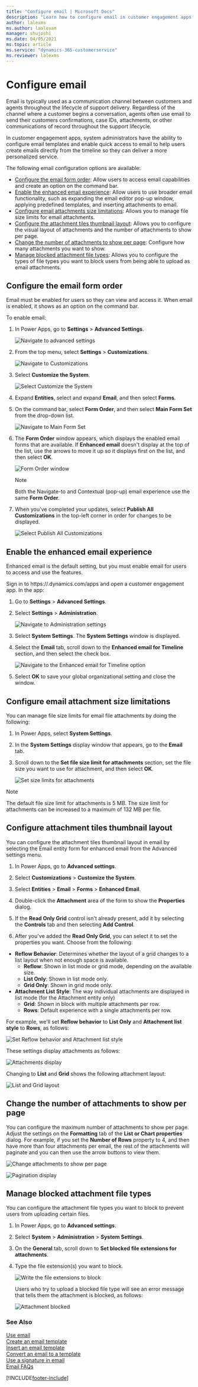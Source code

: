 ```yaml
---
title: "Configure email | Microsoft Docs"
description: "Learn how to configure email in customer engagement apps."
author: lalexms
ms.author: laalexan
manager: shujoshi
ms.date: 04/05/2021
ms.topic: article
ms.service: "dynamics-365-customerservice"
ms.reviewer: lalexms
---
```


# Configure email

Email is typically used as a communication channel between customers and agents throughout the lifecycle of support delivery. Regardless of the channel where a customer begins a conversation, agents often use email to send their customers confirmations, case IDs, attachments, or other communications of record throughout the support lifecycle.

In customer engagement apps, system administrators have the ability to configure email templates and enable quick access to email to help users create emails directly from the timeline so they can deliver a more personalized service.	

The following email configuration options are available:	
- [Configure the email form order](customer-service-hub-user-guide-email-admin.md#configure-the-email-form-order): Allow users to access email capabilities and create an option on the command bar.
- [Enable the enhanced email experience](customer-service-hub-user-guide-email-admin.md#enable-the-enhanced-email-experience): Allow users to use broader email functionality, such as expanding the email editor pop-up window, applying predefined templates, and inserting attachments to email.
- [Configure email attachments size limitations](customer-service-hub-user-guide-email-admin.md#configure-email-attachment-size-limitations): Allows you to manage file size limits for email attachments.
- [Configure the attachment tiles thumbnail layout](customer-service-hub-user-guide-email-admin.md#configure-attachment-tiles-thumbnail-layout): Allows you to configure the visual layout of attachments and the number of attachments to show per page.
- [Change the number of attachments to show per page](customer-service-hub-user-guide-email-admin.md#change-the-number-of-attachments-to-show-per-page): Configure how many attachments you want to show.
- [Manage blocked attachment file types](customer-service-hub-user-guide-email-admin.md#manage-blocked-attachment-file-types): Allows you to configure the types of file types you want to block users from being able to upload as email attachments.

## Configure the email form order

Email must be enabled for users so they can view and access it. When email is enabled, it shows as an option on the command bar.	

To enable email:

1. In Power Apps, go to **Settings** > **Advanced Settings**.

    ![Navigate to advanced settings](media\email-how-to-enable-email-1z.png "Navigate to advanced settings.")	

2. From the top menu, select **Settings** > **Customizations**.

    ![Navigate to Customizations](media\email-how-to-enable-email-2z.png "Select the Settings carat and then select Customizations.")	

3. Select **Customize the System**.

    ![Select Customize the System](media\email-how-to-enable-email-2az.png "Select Customize the System.")

4. Expand **Entities**, select and expand **Email**, and then select **Forms**.

5. On the command bar, select **Form Order**, and then select **Main Form Set** from the drop-down list.

    ![Navigate to Main Form Set](media\email-how-to-enable-email-2bz.png "Select Form Order and then select Main Form Set.")

6. The **Form Order** window appears, which displays the enabled email forms that are available. If **Enhanced email** doesn't display at the top of the list, use the arrows to move it up so it displays first on the list, and then select **OK**.

    ![Form Order window](media\email-how-to-enable-email-2cz.png "Reorder Enhanced email if it doesn't display at the top of the list.")

    > [!Note] 
    > Both the Navigate-to and Contextual (pop-up) email experience use the same **Form Order**.

7.	When you've completed your updates, select **Publish All Customizations** in the top-left corner in order for changes to be displayed.

    ![Select Publish All Customizations](media\email-how-to-enable-email-5az.png "Select Publish All Customizations.")	

## Enable the enhanced email experience	

Enhanced email is the default setting, but you must enable email for users to access and use the features. 

Sign in to https://<YourOrgURL>.dynamics.com/apps and open a customer engagement app. In the app:	

1. Go to **Settings** > **Advanced Settings**.

2. Select **Settings** > **Administration**.

   ![Navigate to Administration settings](media\email-how-to-enable-email-5a.png "Navigate to the administration settings.")	

3. Select **System Settings**. The **System Settings** window is displayed.
 
4. Select the **Email** tab, scroll down to the **Enhanced email for Timeline** section, and then select the check box.  

    ![Navigate to the Enhanced email for Timeline option](media\email-how-to-enable-the-enhanced-email-experience-3az.png "Select the Enhanced email for Timeline option.")	

5.	Select **OK** to save your global organizational setting and close the window.	

## Configure email attachment size limitations

You can manage file size limits for email file attachments by doing the following: 

1. In Power Apps, select **System Settings**.

2. In the **System Settings** display window that appears, go to the **Email** tab.

3. Scroll down to the  **Set file size limit for attachments** section, set the file size you want to use for attachment, and then select **OK**.

    ![Set size limits for attachments](media\email-how-to-configure-email-attachment-size-limitations-1z.png "Set size limits for attachments.")	

> [!Note] 	
> The default file size limit for attachments is 5 MB. The size limit for attachments can be increased to a maximum of 132 MB per file.

## Configure attachment tiles thumbnail layout

You can configure the attachment tiles thumbnail layout in email by selecting the Email entity form for enhanced email from the Advanced settings menu.

1. In Power Apps, go to **Advanced settings**.

2. Select **Customizations** > **Customize the System**.

3. Select **Entities** > **Email** > **Forms** > **Enhanced Email**.

4. Double-click the **Attachment** area of the form to show the **Properties** dialog.

5. If the **Read Only Grid** control isn't already present, add it by selecting the **Controls** tab and then selecting **Add Control**.

6. After you've added the **Read Only Grid**, you can select it to set the properties you want. Choose from the following:
  - **Reflow Behavior**: Determines whether the layout of a grid changes to a list layout when not enough space is available.
    - **Reflow**: Shown in list mode or grid mode, depending on the available size.
    - **List Only**: Shown in list mode only.
    - **Grid Only**: Shown in grid mode only.
  - **Attachment List Style**: The way individual attachments are displayed in list mode (for the Attachment entity only)
    - **Grid**: Shown in block with multiple attachments per row.
    - **Rows**: Default experience with a single attachments per row.

For example, we'll set **Reflow behavior** to **List Only** and **Attachment list style** to **Rows**, as follows:

   ![Set Reflow behavior and Attachment list style](media\list-attachment-style.png "Set Reflow behavior and Attachment list style.")

These settings display attachments as follows:

   ![Attachments display](media\list-attach-list-display.png "Attachments display.")

Changing to **List** and **Grid** shows the following attachment layout:

   ![List and Grid layout](media\list-grid-layout.png "List and Grid layout.")

## Change the number of attachments to show per page

You can configure the maximum number of attachments to show per page. Adjust the settings on the **Formatting** tab of the **List or Chart properties** dialog. For example, if you set the **Number of Rows** property to 4, and then have more than four attachments per email, the rest of the attachments will paginate and you can then use the arrow buttons to view them.  

 ![Change attachments to show per page](media\email-row-layout.png "Change the number of attachments to show per page.")
 
 ![Pagination display](media\pagination-display.png "Pagination display.")
 

## Manage blocked attachment file types

You can configure the attachment file types you want to block to prevent users from uploading certain files. 

1. In Power Apps, go to **Advanced settings**.

2. Select **System** > **Administration** > **System Settings**.

3. On the **General** tab, scroll down to **Set blocked file extensions for attachments**.

4. Type the file extension(s) you want to block.

   ![Write the file extensions to block](media\set-blocked-extensions-attachments.png "Write the file extensions to block.")
 
   Users who try to upload a blocked file type will see an error message that tells them the attachment is blocked, as follows:

   ![Attachment blocked](media\attachment-blocked-message.png "Attachment blocked message.")

### See Also

[Use email](customer-service-hub-user-guide-email-overview.md)<br>
[Create an email template](customer-service-hub-user-guide-email-create-template.md)<br>
[Insert an email template](customer-service-hub-user-guide-email-insert-template.md)<br>
[Convert an email to a template](customer-service-hub-user-guide-email-convert-template.md)<br>
[Use a signature in email](customer-service-hub-user-guide-email-create-signature.md)<br>
[Email FAQs](email-faqs.md)


[!INCLUDE[footer-include](../includes/footer-banner.md)]
